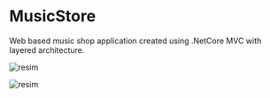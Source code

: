 # MusicStore
 
Web based music shop application created using .NetCore MVC with layered architecture. 

![resim](https://user-images.githubusercontent.com/93777110/162724324-e008df06-418c-4ea5-a74a-f3add0a08939.png)

![resim](https://user-images.githubusercontent.com/93777110/162724417-87b37bf7-262d-438b-8a8c-65efd95a72af.png)
